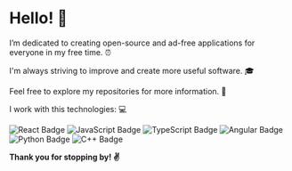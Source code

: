 # Hello! 👋 

I’m dedicated to creating open-source and ad-free applications for everyone in my free time. ⏰ 

I'm always striving to improve and create more useful software. 🎓 

Feel free to explore my repositories for more information. 👀 

I work with this technologies: 💻

<img src="https://img.shields.io/badge/react-black?style=for-the-badge&logo=react" alt="React Badge"> <img src="https://img.shields.io/badge/javascript-black?style=for-the-badge&logo=javascript" alt="JavaScript Badge"> <img src="https://img.shields.io/badge/typescript-black?style=for-the-badge&logo=typescript" alt="TypeScript Badge"> <img src="https://img.shields.io/badge/angular-black?style=for-the-badge&logo=angular" alt="Angular Badge"> <img src="https://img.shields.io/badge/Python-black?style=for-the-badge&logo=Python" alt="Python Badge"> <img src="https://img.shields.io/badge/c%2B%2B-black?style=for-the-badge&logo=c%2B%2B" alt="C++ Badge">

**Thank you for stopping by! ✌️**
